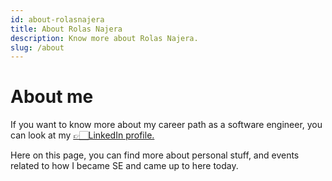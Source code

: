 ```yaml
---
id: about-rolasnajera 
title: About Rolas Najera
description: Know more about Rolas Najera.
slug: /about
---
```


# About me

If you want to know more about my career path as a software engineer, you can look at my [👉🏻LinkedIn profile.](https://www.linkedin.com/in/rolasnajera)

Here on this page, you can find more about personal stuff, and events related to how I became SE and came up to here today. 

